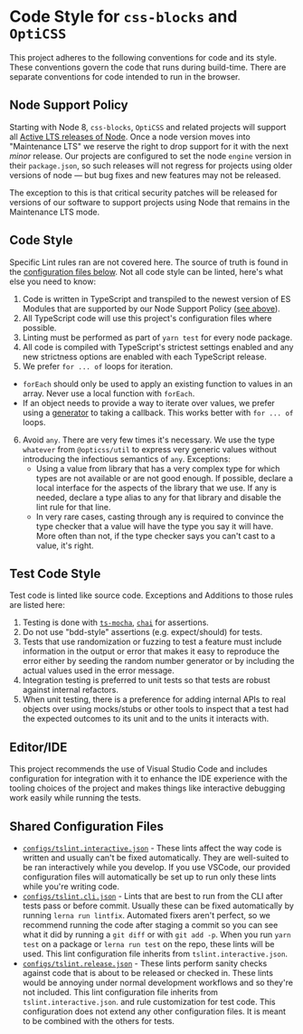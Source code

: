 Code Style for `css-blocks` and `OptiCSS`
=========================================

This project adheres to the following conventions for code and its style.
These conventions govern the code that runs during build-time. There are
separate conventions for code intended to run in the browser.

Node Support Policy
-------------------

Starting with Node 8, `css-blocks`, `OptiCSS` and related projects will
support all [Active LTS releases of Node][node-releases]. Once a node version
moves into "Maintenance LTS" we reserve the right to drop support for it with
the next
*minor* release. Our projects are configured to set the node `engine` version
in their `package.json`, so such releases will not regress for projects using
older versions of node &mdash; but bug fixes and new features may not be
released.

The exception to this is that critical security patches will be released for
versions of our software to support projects using Node that remains in the
Maintenance LTS mode.

Code Style
----------

Specific Lint rules ran are not covered here. The source of truth is
found in the [configuration files below](#shared-configuration-files).
Not all code style can be linted, here's what else you need to know:

1. Code is written in TypeScript and transpiled to the newest version of ES
   Modules that are supported by our Node Support Policy ([see above](#node-support-policy)).
2. All TypeScript code will use this project's configuration
   files where possible.
3. Linting must be performed as part of `yarn test` for every node package.
4. All code is compiled with TypeScript's strictest settings enabled and
   any new strictness options are enabled with each TypeScript release.
5. We prefer `for ... of` loops for iteration.
  * `forEach` should only be used to apply an existing function to values
    in an array. Never use a local function with `forEach`.
  * If an object needs to provide a way to iterate over values,
    we prefer using a [generator][generators] to taking a callback. This
    works better with `for ... of` loops.
6. Avoid `any`. There are very few times it's necessary. We use
   the type `whatever` from `@opticss/util` to express very generic
   values without introducing the infectious semantics of `any`.
   Exceptions:
     * Using a value from library that has a very complex type for which
       types are not available or are not good enough. If possible, declare
       a local interface for the aspects of the library that we use. If any
       is needed, declare a type alias to any for that library and disable the
       lint rule for that line.
     * In very rare cases, casting through any is required to convince
       the type checker that a value will have the type you say it will have.
       More often than not, if the type checker says you can't cast to a value,
       it's right.

Test Code Style
---------------

Test code is linted like source code. Exceptions and Additions to those rules
are listed here:

1. Testing is done with [`ts-mocha`][ts-mocha], [`chai`][chai] for assertions.
2. Do not use "bdd-style" assertions (e.g. expect/should) for tests.
3. Tests that use randomization or fuzzing to test a feature must
   include information in the output or error that makes it easy to reproduce
   the error either by seeding the random number generator or by including
   the actual values used in the error message.
4. Integration testing is preferred to unit tests so that tests are robust
   against internal refactors.
5. When unit testing, there is a preference for adding internal APIs to real
   objects over using mocks/stubs or other tools to inspect that a test had the
   expected outcomes to its unit and to the units it interacts with.

Editor/IDE
----------

This project recommends the use of Visual Studio Code and includes
configuration for integration with it to enhance the IDE experience
with the tooling choices of the project and makes things like
interactive debugging work easily while running the tests.

Shared Configuration Files
--------------------------

* [`configs/tslint.interactive.json`][interactive-lint-config] - These
  lints affect the way code is written and usually can't be fixed
  automatically. They are well-suited to be ran interactively while you
  develop. If you use VSCode, our provided configuration files will
  automatically be set up to run only these lints while you're writing code.
* [`configs/tslint.cli.json`][cli-lint-config] - Lints that are best to run
  from the CLI after tests pass or before commit. Usually these can be fixed
  automatically by running `lerna run lintfix`. Automated fixers aren't
  perfect, so we recommend running the code after staging a commit so you can
  see what it did by running a `git diff` or with `git add -p`. When you run
  `yarn test` on a package or `lerna run test` on the repo, these lints will
  be used. This lint configuration file inherits from `tslint.interactive.json`.
* [`configs/tslint.release.json`][release-lint-config] - These lints perform
  sanity checks against code that is about to be released or checked in.
  These lints would be annoying under normal development workflows and so
  they're not included. This lint configuration file inherits from `tslint.interactive.json`.
  and rule customization for test code. This configuration does not extend
  any other configuration files. It is meant to be combined with the others
  for tests.

[node-releases]: https://github.com/nodejs/Release
[type-guards]: https://www.typescriptlang.org/docs/handbook/advanced-types.html#type-guards-and-differentiating-types
[ts-mocha]: https://www.npmjs.com/package/ts-mocha
[chai]: http://chaijs.com/api/assert/
[generators]: https://developer.mozilla.org/en-US/docs/Web/JavaScript/Guide/Iterators_and_Generators
[interactive-lint-config]: https://github.com/css-blocks/css-blocks/tree/master/packages/code-style/configs/tslint.interactive.json
[cli-lint-config]: https://github.com/css-blocks/css-blocks/tree/master/packages/code-style/configs/tslint.cli.json
[release-lint-config]: https://github.com/css-blocks/css-blocks/tree/master/packages/code-style/configs/tslint.release.json